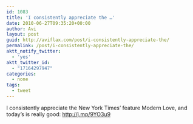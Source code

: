 ```yaml
---
id: 1083
title: 'I consistently appreciate the …'
date: 2010-06-27T09:35:20+00:00
author: Avi
layout: post
guid: http://aviflax.com/post/i-consistently-appreciate-the/
permalink: /post/i-consistently-appreciate-the/
aktt_notify_twitter:
  - 'yes'
aktt_twitter_id:
  - "17164297947"
categories:
  - none
tags:
  - tweet
---
```

I consistently appreciate the New York Times&#8217; feature Modern Love, and today&#8217;s is really good: <a href="http://j.mp/9YO3u9" rel="nofollow">http://j.mp/9YO3u9</a>
